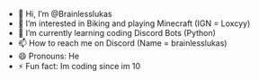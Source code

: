 - 👋 Hi, I’m @Brainlesslukas
- 👀 I’m interested in Biking and playing Minecraft (IGN = Loxcyy)
- 🌱 I’m currently learning coding Discord Bots (Python)
- 📫 How to reach me on Discord (Name = brainlesslukas)
- 😄 Pronouns: He
- ⚡ Fun fact: Im coding since im 10

<!---
Brainlesslukas/Brainlesslukas is a ✨ special ✨ repository because its `README.md` (this file) appears on your GitHub profile.
You can click the Preview link to take a look at your changes.
--->

